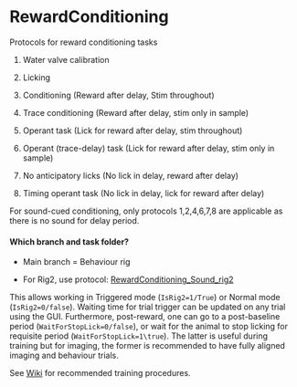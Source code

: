 # RewardConditioning
Protocols for reward conditioning tasks

1. Water valve calibration
2. Licking

3. Conditioning (Reward after delay, Stim throughout)
4. Trace conditioning (Reward after delay, stim only in sample)

5. Operant task (Lick for reward after delay, stim throughout)
6. Operant (trace-delay) task (Lick for reward after delay, stim only in sample)

7. No anticipatory licks (No lick in delay, reward after delay)
8. Timing operant task (No lick in delay, lick for reward after delay)


For sound-cued conditioning, only protocols 1,2,4,6,7,8 are applicable as there is no sound for delay period.

#### Which branch and task folder?
- Main branch = Behaviour rig

- For Rig2, use protocol: [RewardConditioning_Sound_rig2](https://github.com/SilverLabUCL/RewardConditioning/tree/main/RewardConditioning_Sound_rig2)

This allows working in Triggered mode (`IsRig2=1/True`) or Normal mode (`IsRig2=0/false`). Waiting time for trial trigger can be updated on any trial using the GUI. Furthermore, post-reward, one can go to a post-baseline period (`WaitForStopLick=0/false`), or wait for the animal to stop licking for requisite period (`WaitForStopLick=1\true`). The latter is useful during training but for imaging, the former is recommended to have fully aligned imaging and behaviour trials.

See [Wiki](https://github.com/SilverLabUCL/RewardConditioning/wiki/Training-on-Reward-Based-Conditioning) for recommended training procedures.

